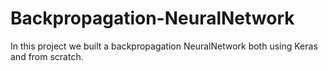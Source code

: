 # Backpropagation-NeuralNetwork
In this project we built a backpropagation NeuralNetwork both using Keras and from scratch.
